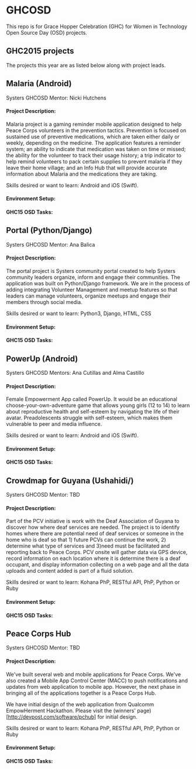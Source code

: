 # GHCOSD

This repo is for Grace Hopper Celebration (GHC) for Women in Technology Open Source Day (OSD) projects. 

## GHC2015 projects

The projects this year are as listed below along with project leads. 





## Malaria (Android)
Systers GHCOSD Mentor: Nicki Hutchens

#### Project Description:
Malaria project is a gaming reminder mobile application designed to help Peace Corps volunteers in the prevention tactics. Prevention is focused on sustained use of preventive medications, which are taken either daily or weekly, depending on the medicine. The application features a reminder system; an ability to indicate that medication was taken on time or missed; the ability for the volunteer to track their usage history; a trip indicator to help remind volunteers to pack certain supplies to prevent malaria if they leave their home village; and an Info Hub that will provide accurate information about Malaria and the medications they are taking.

Skills desired or want to learn: Android and iOS (Swift).

#### Environment Setup:


#### GHC15 OSD Tasks:





## Portal (Python/Django)
Systers GHCOSD Mentor: Ana Balica

#### Project Description:
The portal project is Systers community portal created to help Systers community leaders organize, inform and engage their communities. The application was built on Python/Django framework. We are in the process of adding integrating Volunteer Management and meetup features so that leaders can manage volunteers, organize meetups and engage their members through social media.

Skills desired or want to learn: Python3, Django, HTML, CSS


#### Environment Setup:


#### GHC15 OSD Tasks:





## PowerUp (Android)
Systers GHCOSD Mentors: Ana Cutillas and Alma Castillo


#### Project Description:
Female Empowerment App called PowerUp. It would be an educational choose-your-own-adventure game that allows young girls (12 to 14) to learn about reproductive health and self-esteem by navigating the life of their avatar. Preadolescents struggle with self-esteem, which makes them vulnerable to peer and media influence. 

Skills desired or want to learn: Android and iOS (Swift). 


#### Environment Setup:


#### GHC15 OSD Tasks:





## Crowdmap for Guyana (Ushahidi/)
Systers GHCOSD Mentor: TBD


#### Project Description:
Part of the PCV initiative is work with the Deaf Association of Guyana to discover how where deaf services are needed. The project is to identify homes where there are potential need of deaf services or someone in the home who is deaf so that 1) future PCVs can continue the work, 2) determine what type of services and 3)need must be facilitated and reporting back to Peace Corps. PCV onsite will gather data via GPS device, record information on each location where it is determine there is a deaf occupant, and display information collecting on a web page and all the data uploads and content added is part of a fluid solution.

Skills desired or want to learn: Kohana PhP, RESTful API, PhP, Python or Ruby 


#### Environment Setup:


#### GHC15 OSD Tasks:


## Peace Corps Hub
Systers GHCOSD Mentor: TBD


#### Project Description:
We've built several web and mobile applications for Peace Corps. We've also created a Mobile App Control Center (MACC) to push notifications and updates from web application to mobile app. However, the next phase in bringing all of the applications together is a Peace Corps Hub. 

We have initial design of the web application from Qualcomm EmpowHerment Hackathon. Please visit the (winners' page)[http://devpost.com/software/pchub] for initial design.

Skills desired or want to learn: Kohana PhP, RESTful API, PhP, Python or Ruby 


#### Environment Setup:


#### GHC15 OSD Tasks:








